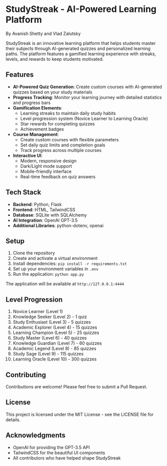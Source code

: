 # StudyStreak - AI-Powered Learning Platform
By Avanish Shetty and Vlad Zalutsky

StudyStreak is an innovative learning platform that helps students master their subjects through AI-generated quizzes and personalized learning paths. The platform features a gamified learning experience with streaks, levels, and rewards to keep students motivated.

## Features

* **AI-Powered Quiz Generation**: Create custom courses with AI-generated quizzes based on your study materials
* **Progress Tracking**: Monitor your learning journey with detailed statistics and progress bars
* **Gamification Elements**:  
   * Learning streaks to maintain daily study habits  
   * Level progression system (Novice Learner to Learning Oracle)  
   * Star rewards for completing quizzes  
   * Achievement badges
* **Course Management**:  
   * Create custom courses with flexible parameters  
   * Set daily quiz limits and completion goals  
   * Track progress across multiple courses
* **Interactive UI**:  
   * Modern, responsive design  
   * Dark/Light mode support  
   * Mobile-friendly interface  
   * Real-time feedback on quiz answers

## Tech Stack

* **Backend**: Python, Flask
* **Frontend**: HTML, TailwindCSS
* **Database**: SQLite with SQLAlchemy
* **AI Integration**: OpenAI GPT-3.5
* **Additional Libraries**: python-dotenv, openai

## Setup

1. Clone the repository
2. Create and activate a virtual environment
3. Install dependencies: `pip install -r requirements.txt`
4. Set up your environment variables in `.env`
5. Run the application: `python app.py`

The application will be available at `http://127.0.0.1:4444`

## Level Progression

1. Novice Learner (Level 1)
2. Knowledge Seeker (Level 2) - 1 quiz
3. Study Enthusiast (Level 3) - 5 quizzes
4. Academic Explorer (Level 4) - 15 quizzes
5. Learning Champion (Level 5) - 25 quizzes
6. Study Master (Level 6) - 40 quizzes
7. Knowledge Guardian (Level 7) - 60 quizzes
8. Academic Legend (Level 8) - 85 quizzes
9. Study Sage (Level 9) - 115 quizzes
10. Learning Oracle (Level 10) - 300 quizzes

## Contributing

Contributions are welcome! Please feel free to submit a Pull Request.

## License

This project is licensed under the MIT License - see the LICENSE file for details.

## Acknowledgments

* OpenAI for providing the GPT-3.5 API
* TailwindCSS for the beautiful UI components
* All contributors who have helped shape StudyStreak 
